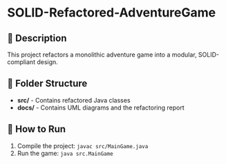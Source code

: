 # SOLID-Refactored-AdventureGame

## 📌 Description
This project refactors a monolithic adventure game into a modular, SOLID-compliant design.

## 📂 Folder Structure
- **src/** - Contains refactored Java classes
- **docs/** - Contains UML diagrams and the refactoring report

## 🚀 How to Run
1. Compile the project: `javac src/MainGame.java`
2. Run the game: `java src.MainGame`
